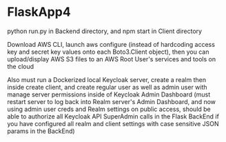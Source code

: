 # FlaskApp4

python run.py in Backend directory, and npm start in Client directory

Download AWS CLI, launch aws configure (instead of hardcoding access key and secret key values onto each Boto3.Client object), then you can upload/display AWS S3 files to an AWS Root User's services and tools on the cloud

Also must run a Dockerized local Keycloak server, create a realm then inside create client, and create regular user as well as admin user with manage server permissions inside of Keycloak Admin Dashboard (must restart server to log back into Realm server's Admin Dashboard, and now using admin user creds and Realm settings on public access, should be able to authorize all Keycloak API SuperAdmin calls in the Flask BackEnd if you have configured all realm and client settings with case sensitive JSON params in the BackEnd)
